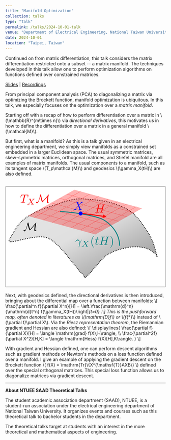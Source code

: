 ```yaml
---
title: "Manifold Optimization"
collection: talks
type: "Talk"
permalink: /talks/2024-10-01-talk
venue: "Department of Electrical Engineering, National Taiwan University"
date: 2024-10-01
location: "Taipei, Taiwan"
---
```


Continued on from matrix differentiation, this talk considers the matrix differentiation restricted onto a subset -- a matrix manifold. The techniques developed in this talk allow one to perform optimization algorithms on functions defined over constrained matrices.

[Slides](https://github.com/WenPerng/EESAAD_slides/blob/8bb7e14a4bd44e8dd70803546ddef0b3ab2adf02/How%20do%20We%20Rotate%202023%20%5Bwritten%5D.pdf) | 
[Recordings](https://www.youtube.com/watch?v=TuS7czodRsg&feature=youtu.be)

From principal component analysis (PCA) to diagonalizing a matrix via optimizing the Brockett function, manifold optimization is ubiquitous. In this talk, we especially focuses on the optimization over a *matrix manifold*.

Starting off with a recap of how to perform differentiation over a matrix in \\(\mathbb{R}^{m\times n}\\) via *directional derivatives*, this motivates us in how to define the differentiation over a matrix in a general manifold \\(\mathcal{M}\\).

But first, what is a manifold? As this is a talk given in an electrical engineering department, we simply view manifolds as a constrained set embedded in a larger Euclidean space. The usual symmetric matrices, skew-symmetric matrices, orthogonal matrices, and Stiefel manifold are all examples of matrix manifolds. The usual components to a manifold, such as its tangent space \\(T_p\mathcal{M}\\) and geodesics \\(\gamma_X(tH)\\) are also defined.

<br/><img src='/images/talk/2024-10-01-manifold.png'>

Next, with geodesics defined, the directional derivatives is then introduced, bringing about the differential map over a function between manifolds:
\\[ \frac{\partial^n f}{\partial X^n}[H] = \left.\frac{\mathrm{d}^n}{\mathrm{d}t^n} f(\gamma_X(tH))\right|_{t=0} .\\]
This is the pushforward map, often denoted in literatures as \\(\mathrm{D}f\\) or \\(f_{\*}\\) instead of \\(\partial f/\partial X\\). Via the *Riesz representation theorem*, the Riemannian gradient and Hessian are also defined:
\\[
\displaylines{
    \frac{\partial f}{\partial X}[H] = \langle \mathrm{grad} f(X),H\rangle, \\\\
    \frac{\partial^2f}{\partial X^2}[H,K] = \langle \mathrm{Hess} f(X)[H],K\rangle.
}
\\]

With gradient and Hessian defined, one can perform descent algorithms such as gradient methods or Newton's methods on a loss function defined over a manifold. I give an example of applying the gradient descent on the Brockett function \\( f(X) = \mathrm{Tr}\\\{X^{\mathsf{T}}AXB\\\} \\) defined over the special orthogonal matrices. This special loss function allows us to diagonalize matrices via gradient descent.

---
**About NTUEE SAAD Theoretical Talks**

The student academic association department (SAAD), NTUEE, is a student-run association under the electrical engineering department of National Taiwan University. It organizes events and courses such as this theoretical talk to bachelor students in the department.

The theoretical talks target at students with an interest in the more theoretical and mathematical aspects of engineering.
